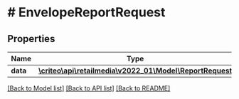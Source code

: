 # # EnvelopeReportRequest

## Properties

Name | Type | Description | Notes
------------ | ------------- | ------------- | -------------
**data** | [**\criteo\api\retailmedia\v2022_01\Model\ReportRequest**](ReportRequest.md) |  |

[[Back to Model list]](../../README.md#models) [[Back to API list]](../../README.md#endpoints) [[Back to README]](../../README.md)
